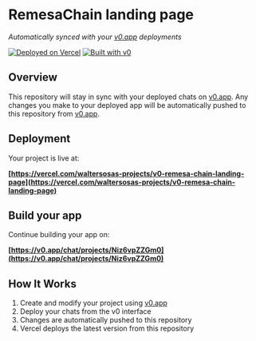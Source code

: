 # RemesaChain landing page

*Automatically synced with your [v0.app](https://v0.app) deployments*

[![Deployed on Vercel](https://img.shields.io/badge/Deployed%20on-Vercel-black?style=for-the-badge&logo=vercel)](https://vercel.com/waltersosas-projects/v0-remesa-chain-landing-page)
[![Built with v0](https://img.shields.io/badge/Built%20with-v0.app-black?style=for-the-badge)](https://v0.app/chat/projects/Niz6vpZZGm0)

## Overview

This repository will stay in sync with your deployed chats on [v0.app](https://v0.app).
Any changes you make to your deployed app will be automatically pushed to this repository from [v0.app](https://v0.app).

## Deployment

Your project is live at:

**[https://vercel.com/waltersosas-projects/v0-remesa-chain-landing-page](https://vercel.com/waltersosas-projects/v0-remesa-chain-landing-page)**

## Build your app

Continue building your app on:

**[https://v0.app/chat/projects/Niz6vpZZGm0](https://v0.app/chat/projects/Niz6vpZZGm0)**

## How It Works

1. Create and modify your project using [v0.app](https://v0.app)
2. Deploy your chats from the v0 interface
3. Changes are automatically pushed to this repository
4. Vercel deploys the latest version from this repository